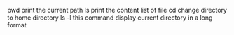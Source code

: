 pwd print the current path
ls print the content list of file
cd change directory to home directory
ls -l this command display current directory in a long format
